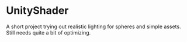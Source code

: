 # UnityShader


A short project trying out realistic lighting for spheres and simple assets.
Still needs quite a bit of optimizing.
